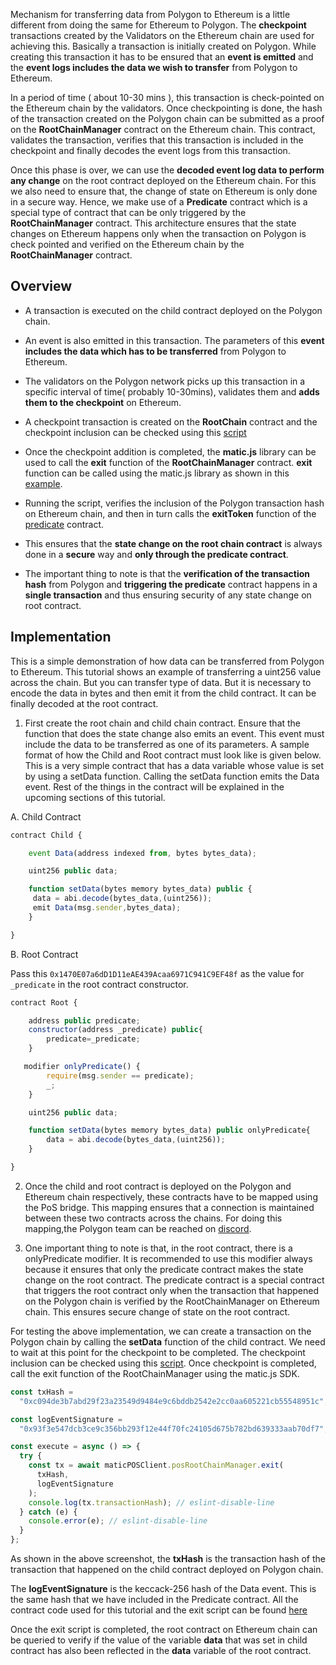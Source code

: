Mechanism for transferring data from Polygon to Ethereum is a little different from doing the same for Ethereum to Polygon. The **checkpoint** transactions created by the Validators on the Ethereum chain are used for achieving this. Basically a transaction is initially created on Polygon. While creating this transaction it has to be ensured that an **event is emitted** and the **event logs includes the data we wish to transfer** from Polygon to Ethereum.

In a period of time ( about 10-30 mins ), this transaction is check-pointed on the Ethereum chain by the validators. Once checkpointing is done, the hash of the transaction created on the Polygon chain can be submitted as a proof on the **RootChainManager** contract on the Ethereum chain. This contract, validates the transaction, verifies that this transaction is included in the checkpoint and finally decodes the event logs from this transaction.

Once this phase is over, we can use the **decoded event log data to perform any change** on the root contract deployed on the Ethereum chain. For this we also need to ensure that, the change of state on Ethereum is only done in a secure way. Hence, we make use of a **Predicate** contract which is a special type of contract that can be only triggered by the **RootChainManager** contract. This architecture ensures that the state changes on Ethereum happens only when the transaction on Polygon is check pointed and verified on the Ethereum chain by the **RootChainManager** contract.

## Overview

- A transaction is executed on the child contract deployed on the Polygon chain.
- An event is also emitted in this transaction. The parameters of this **event includes the data which has to be transferred** from Polygon to Ethereum.
- The validators on the Polygon network picks up this transaction in a specific interval of time( probably 10-30mins), validates them and **adds them to the checkpoint** on Ethereum.
- A checkpoint transaction is created on the **RootChain** contract and the checkpoint inclusion can be checked using this [script](https://github.com/rahuldamodar94/matic-learn-pos/blob/transfer-matic-ethereum/script/check-checkpoint.js)
- Once the checkpoint addition is completed, the **matic.js** library can be used to call the **exit** function of the **RootChainManager** contract. **exit** function can be called using the matic.js library as shown in this [example](https://github.com/rahuldamodar94/matic-learn-pos/blob/transfer-matic-ethereum/script/exit.js).

- Running the script, verifies the inclusion of the Polygon transaction hash on Ethereum chain, and then in turn calls the **exitToken** function of the [predicate](https://github.com/rahuldamodar94/matic-learn-pos/blob/transfer-matic-ethereum/contracts/CustomPredicate.sol) contract.
- This ensures that the **state change on the root chain contract** is always done in a **secure** way and **only through the predicate contract**.
- The important thing to note is that the **verification of the transaction hash** from Polygon and **triggering the predicate** contract happens in a **single transaction** and thus ensuring security of any state change on root contract.

## Implementation

This is a simple demonstration of how data can be transferred from Polygon to Ethereum. This tutorial shows an example of transferring a uint256 value across the chain. But you can transfer type of data. But it is necessary to encode the data in bytes and then emit it from the child contract. It can be finally decoded at the root contract.

1. First create the root chain and child chain contract. Ensure that the function that does the state change also emits an event. This event must include the data to be transferred as one of its parameters. A sample format of how the Child and Root contract must look like is given below. This is a very simple contract that has a data variable whose value is set by using a setData function. Calling the setData function emits the Data event. Rest of the things in the contract will be explained in the upcoming sections of this tutorial.

A. Child Contract

```javascript
contract Child {

    event Data(address indexed from, bytes bytes_data);

    uint256 public data;

    function setData(bytes memory bytes_data) public {
     data = abi.decode(bytes_data,(uint256));
     emit Data(msg.sender,bytes_data);
    }

}
```

B. Root Contract

Pass this `0x1470E07a6dD1D11eAE439Acaa6971C941C9EF48f` as the value for `_predicate` in the root contract constructor.

```javascript
contract Root {

    address public predicate;
    constructor(address _predicate) public{
        predicate=_predicate;
    }

   modifier onlyPredicate() {
        require(msg.sender == predicate);
        _;
    }

    uint256 public data;

    function setData(bytes memory bytes_data) public onlyPredicate{
        data = abi.decode(bytes_data,(uint256));
    }

}
```

2. Once the child and root contract is deployed on the Polygon and Ethereum chain respectively, these contracts have to be mapped using the PoS bridge. This mapping ensures that a connection is maintained between these two contracts across the chains. For doing this mapping,the Polygon team can be reached on [discord](https://discord.com/invite/0xPolygon).

3. One important thing to note is that, in the root contract, there is a onlyPredicate modifier. It is recommended to use this modifier always because it ensures that only the predicate contract makes the state change on the root contract. The predicate contract is a special contract that triggers the root contract only when the transaction that happened on the Polygon chain is verified by the RootChainManager on Ethereum chain. This ensures secure change of state on the root contract.

For testing the above implementation, we can create a transaction on the Polygon chain by calling the **setData** function of the child contract. We need to wait at this point for the checkpoint to be completed. The checkpoint inclusion can be checked using this [script](https://github.com/rahuldamodar94/matic-learn-pos/blob/transfer-matic-ethereum/script/check-checkpoint.js). Once checkpoint is completed, call the exit function of the RootChainManager using the matic.js SDK.

```jsx
const txHash =
  "0xc094de3b7abd29f23a23549d9484e9c6bddb2542e2cc0aa605221cb55548951c";

const logEventSignature =
  "0x93f3e547dcb3ce9c356bb293f12e44f70fc24105d675b782bd639333aab70df7";

const execute = async () => {
  try {
    const tx = await maticPOSClient.posRootChainManager.exit(
      txHash,
      logEventSignature
    );
    console.log(tx.transactionHash); // eslint-disable-line
  } catch (e) {
    console.error(e); // eslint-disable-line
  }
};
```

As shown in the above screenshot, the **txHash** is the transaction hash of the transaction that happened on the child contract deployed on Polygon chain.

The **logEventSignature** is the keccack-256 hash of the Data event. This is the same hash that we have included in the Predicate contract. All the contract code used for this tutorial and the exit script can be found [here](https://github.com/rahuldamodar94/matic-learn-pos/tree/transfer-matic-ethereum)

Once the exit script is completed, the root contract on Ethereum chain can be queried to verify if the value of the variable **data** that was set in child contract has also been reflected in the **data** variable of the root contract.
